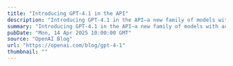 ```yaml
---
title: "Introducing GPT-4.1 in the API"
description: "Introducing GPT-4.1 in the API—a new family of models with across-the-board improvements, including major gains in coding, instruction following, and long-context understanding. We’re also releasing our first nano model. Available to developers worldwide starting today."
summary: "Introducing GPT-4.1 in the API—a new family of models with across-the-board improvements, including major gains in coding, instruction following, and long-context understanding. We’re also releasing our first nano model. Available to developers worldwide starting today."
pubDate: "Mon, 14 Apr 2025 10:00:00 GMT"
source: "OpenAI Blog"
url: "https://openai.com/blog/gpt-4-1"
thumbnail: ""
---
```


